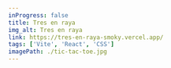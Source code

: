 ```yaml
---
inProgress: false
title: Tres en raya
img_alt: Tres en raya
link: https://tres-en-raya-smoky.vercel.app/
tags: ['Vite', 'React', 'CSS']
imagePath: ./tic-tac-toe.jpg
---
```

